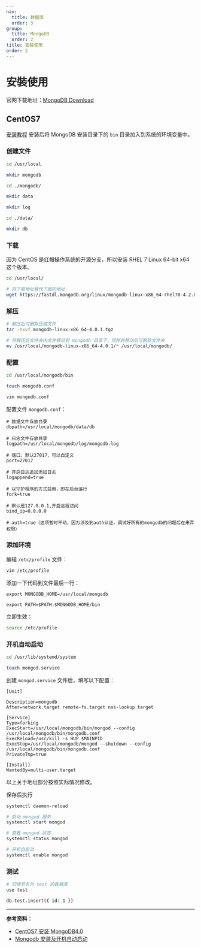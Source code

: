 ```yaml
---
nav:
  title: 数据库
  order: 3
group:
  title: MongoDB
  order: 2
title: 安裝使用
order: 2
---
```


# 安裝使用

官网下载地址：[MongoDB Download](https://www.mongodb.com/download-center/community?jmp=nav)

## CentOS7

[安装教程](https://www.jianshu.com/p/7241f7c83f4a)
安装后将 MongoDB 安装目录下的 `bin` 目录加入到系统的环境变量中。

### 创建文件

```bash
cd /usr/local

mkdir mongodb

cd ./mongodb/

mkdir data

mkdir log

cd ./data/

mkdir db
```

### 下载

因为 CentOS 是红帽操作系统的开源分支，所以安装 RHEL 7 Linux 64-bit x64 这个版本。

```bash
cd /usr/local/

# 将下载地址替代下面的地址
wget https://fastdl.mongodb.org/linux/mongodb-linux-x86_64-rhel70-4.2.0.tgz
```

### 解压

```bash
# 解压后可删除压缩文件
tar -zxvf mongodb-linux-x86_64-4.0.1.tgz

# 将解压后文件夹内文件移动到 mongodb 目录下，同样的移动后可删除文件夹
mv /usr/local/mongodb-linux-x86_64-4.0.1/* /usr/local/mongodb/
```

### 配置

```bash
cd /usr/local/mongodb/bin

touch mongodb.conf

vim mongodb.conf
```

配置文件 `mongodb.conf`：

```nginx
# 数据文件存放目录
dbpath=/usr/local/mongodb/data/db

# 日志文件存放目录
logpath=/usr/local/mongodb/log/mongodb.log

# 端口，默认27017，可以自定义
port=27017

# 开启日志追加添加日志
logappend=true

# 以守护程序的方式启用，即在后台运行
fork=true

# 默认是127.0.0.1,开启远程访问
bind_ip=0.0.0.0

# auth=true（这项暂时不动，因为涉及到auth认证，调试好所有的mongodb的问题后在来弄权限）
```

### 添加环境

编辑 `/etc/profile` 文件：

```bash
vim /etc/profile
```

添加一下代码到文件最后一行：

```vim
export MONGODB_HOME=/usr/local/mongodb

export PATH=$PATH:$MONGODB_HOME/bin
```

立即生效：

```bash
source /etc/profile
```

### 开机自动启动

```bash
cd /usr/lib/systemd/system

touch mongod.service
```

创建 `mongod.service` 文件后，填写以下配置：

```nginx
[Unit]

Description=mongodb
After=network.target remote-fs.target nss-lookup.target

[Service]
Type=forking
ExecStart=/usr/local/mongodb/bin/mongod --config /usr/local/mongodb/bin/mongodb.conf
ExecReload=/usr/kill -s HUP $MAINPID
ExecStop=/usr/local/mongodb/mongod --shutdown --config /usr/local/mongodb/bin/mongodb.conf
PrivateTmp=true

[Install]
WantedBy=multi-user.target
```

以上关于地址部分按照实际情况修改。

保存后执行

```bash
systemctl daemon-reload

# 启动 mongod 服务
systemctl start mongod

# 查看 mongod 状态
systemctl status mongod

# 开机自启动
systemctl enable mongod
```

### 测试

```bash
# 切换至名为 test 的数据库
use test

db.test.insert({ id: 1 })
```

---

**参考资料：**

- [CentOS7 安装 MongoDB4.0](https://blog.csdn.net/MiaodXindng/article/details/81774273)
- [Mongodb 安装及开机自动启动](https://blog.csdn.net/jz1993/article/details/79187918)
